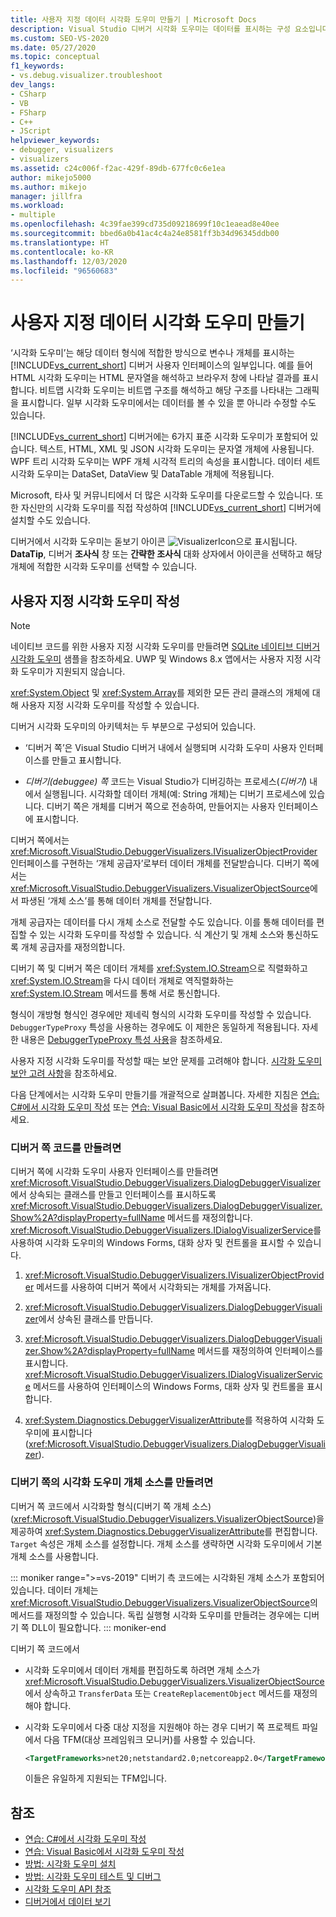```yaml
---
title: 사용자 지정 데이터 시각화 도우미 만들기 | Microsoft Docs
description: Visual Studio 디버거 시각화 도우미는 데이터를 표시하는 구성 요소입니다. 6가지 표준 시각화 도우미에 대해 알아보고 다른 시각화 도우미를 작성하거나 다운로드하는 방법에 대해 알아봅니다.
ms.custom: SEO-VS-2020
ms.date: 05/27/2020
ms.topic: conceptual
f1_keywords:
- vs.debug.visualizer.troubleshoot
dev_langs:
- CSharp
- VB
- FSharp
- C++
- JScript
helpviewer_keywords:
- debugger, visualizers
- visualizers
ms.assetid: c24c006f-f2ac-429f-89db-677fc0c6e1ea
author: mikejo5000
ms.author: mikejo
manager: jillfra
ms.workload:
- multiple
ms.openlocfilehash: 4c39fae399cd735d09218699f10c1eaead8e40ee
ms.sourcegitcommit: bbed6a0b41ac4c4a24e8581ff3b34d96345ddb00
ms.translationtype: HT
ms.contentlocale: ko-KR
ms.lasthandoff: 12/03/2020
ms.locfileid: "96560683"
---
```

# <a name="create-custom-data-visualizers"></a>사용자 지정 데이터 시각화 도우미 만들기

 ‘시각화 도우미’는 해당 데이터 형식에 적합한 방식으로 변수나 개체를 표시하는 [!INCLUDE[vs_current_short](../code-quality/includes/vs_current_short_md.md)] 디버거 사용자 인터페이스의 일부입니다. 예를 들어 HTML 시각화 도우미는 HTML 문자열을 해석하고 브라우저 창에 나타날 결과를 표시합니다. 비트맵 시각화 도우미는 비트맵 구조를 해석하고 해당 구조를 나타내는 그래픽을 표시합니다. 일부 시각화 도우미에서는 데이터를 볼 수 있을 뿐 아니라 수정할 수도 있습니다.

 [!INCLUDE[vs_current_short](../code-quality/includes/vs_current_short_md.md)] 디버거에는 6가지 표준 시각화 도우미가 포함되어 있습니다. 텍스트, HTML, XML 및 JSON 시각화 도우미는 문자열 개체에 사용됩니다. WPF 트리 시각화 도우미는 WPF 개체 시각적 트리의 속성을 표시합니다. 데이터 세트 시각화 도우미는 DataSet, DataView 및 DataTable 개체에 적용됩니다.

Microsoft, 타사 및 커뮤니티에서 더 많은 시각화 도우미를 다운로드할 수 있습니다. 또한 자신만의 시각화 도우미를 직접 작성하여 [!INCLUDE[vs_current_short](../code-quality/includes/vs_current_short_md.md)] 디버거에 설치할 수도 있습니다.

디버거에서 시각화 도우미는 돋보기 아이콘 ![VisualizerIcon](../debugger/media/dbg-tips-visualizer-icon.png "시각화 도우미 아이콘")으로 표시됩니다. **DataTip**, 디버거 **조사식** 창 또는 **간략한 조사식** 대화 상자에서 아이콘을 선택하고 해당 개체에 적합한 시각화 도우미를 선택할 수 있습니다.

## <a name="write-custom-visualizers"></a>사용자 지정 시각화 도우미 작성

 > [!NOTE]
 > 네이티브 코드를 위한 사용자 지정 시각화 도우미를 만들려면 [SQLite 네이티브 디버거 시각화 도우미](https://github.com/Microsoft/VSSDK-Extensibility-Samples/tree/master/SqliteVisualizer) 샘플을 참조하세요. UWP 및 Windows 8.x 앱에서는 사용자 지정 시각화 도우미가 지원되지 않습니다.

<xref:System.Object> 및 <xref:System.Array>를 제외한 모든 관리 클래스의 개체에 대해 사용자 지정 시각화 도우미를 작성할 수 있습니다.

디버거 시각화 도우미의 아키텍처는 두 부분으로 구성되어 있습니다.

- ‘디버거 쪽’은 Visual Studio 디버거 내에서 실행되며 시각화 도우미 사용자 인터페이스를 만들고 표시합니다.

- *디버기(debuggee) 쪽* 코드는 Visual Studio가 디버깅하는 프로세스(*디버기*) 내에서 실행됩니다. 시각화할 데이터 개체(예: String 개체)는 디버기 프로세스에 있습니다. 디버기 쪽은 개체를 디버거 쪽으로 전송하여, 만들어지는 사용자 인터페이스에 표시합니다.

디버거 쪽에서는 <xref:Microsoft.VisualStudio.DebuggerVisualizers.IVisualizerObjectProvider> 인터페이스를 구현하는 ‘개체 공급자’로부터 데이터 개체를 전달받습니다. 디버기 쪽에서는 <xref:Microsoft.VisualStudio.DebuggerVisualizers.VisualizerObjectSource>에서 파생된 ‘개체 소스’를 통해 데이터 개체를 전달합니다.

개체 공급자는 데이터를 다시 개체 소스로 전달할 수도 있습니다. 이를 통해 데이터를 편집할 수 있는 시각화 도우미를 작성할 수 있습니다. 식 계산기 및 개체 소스와 통신하도록 개체 공급자를 재정의합니다.

디버기 쪽 및 디버거 쪽은 데이터 개체를 <xref:System.IO.Stream>으로 직렬화하고 <xref:System.IO.Stream>을 다시 데이터 개체로 역직렬화하는 <xref:System.IO.Stream> 메서드를 통해 서로 통신합니다.

형식이 개방형 형식인 경우에만 제네릭 형식의 시각화 도우미를 작성할 수 있습니다. `DebuggerTypeProxy` 특성을 사용하는 경우에도 이 제한은 동일하게 적용됩니다. 자세한 내용은 [DebuggerTypeProxy 특성 사용](../debugger/using-debuggertypeproxy-attribute.md)을 참조하세요.

사용자 지정 시각화 도우미를 작성할 때는 보안 문제를 고려해야 합니다. [시각화 도우미 보안 고려 사항](../debugger/visualizer-security-considerations.md)을 참조하세요.

다음 단계에서는 시각화 도우미 만들기를 개괄적으로 살펴봅니다. 자세한 지침은 [연습: C#에서 시각화 도우미 작성](../debugger/walkthrough-writing-a-visualizer-in-csharp.md) 또는 [연습: Visual Basic에서 시각화 도우미 작성](../debugger/walkthrough-writing-a-visualizer-in-visual-basic.md)을 참조하세요.

### <a name="to-create-the-debugger-side"></a>디버거 쪽 코드를 만들려면

디버거 쪽에 시각화 도우미 사용자 인터페이스를 만들려면 <xref:Microsoft.VisualStudio.DebuggerVisualizers.DialogDebuggerVisualizer>에서 상속되는 클래스를 만들고 인터페이스를 표시하도록 <xref:Microsoft.VisualStudio.DebuggerVisualizers.DialogDebuggerVisualizer.Show%2A?displayProperty=fullName> 메서드를 재정의합니다. <xref:Microsoft.VisualStudio.DebuggerVisualizers.IDialogVisualizerService>를 사용하여 시각화 도우미의 Windows Forms, 대화 상자 및 컨트롤을 표시할 수 있습니다.

1. <xref:Microsoft.VisualStudio.DebuggerVisualizers.IVisualizerObjectProvider> 메서드를 사용하여 디버거 쪽에서 시각화되는 개체를 가져옵니다.

1. <xref:Microsoft.VisualStudio.DebuggerVisualizers.DialogDebuggerVisualizer>에서 상속된 클래스를 만듭니다.

1. <xref:Microsoft.VisualStudio.DebuggerVisualizers.DialogDebuggerVisualizer.Show%2A?displayProperty=fullName> 메서드를 재정의하여 인터페이스를 표시합니다. <xref:Microsoft.VisualStudio.DebuggerVisualizers.IDialogVisualizerService> 메서드를 사용하여 인터페이스의 Windows Forms, 대화 상자 및 컨트롤을 표시합니다.

4. <xref:System.Diagnostics.DebuggerVisualizerAttribute>를 적용하여 시각화 도우미에 표시합니다(<xref:Microsoft.VisualStudio.DebuggerVisualizers.DialogDebuggerVisualizer>).

### <a name="to-create-the-visualizer-object-source-for-the-debuggee-side"></a>디버기 쪽의 시각화 도우미 개체 소스를 만들려면

디버거 쪽 코드에서 시각화할 형식(디버기 쪽 개체 소스)(<xref:Microsoft.VisualStudio.DebuggerVisualizers.VisualizerObjectSource>)을 제공하여 <xref:System.Diagnostics.DebuggerVisualizerAttribute>를 편집합니다. `Target` 속성은 개체 소스를 설정합니다. 개체 소스를 생략하면 시각화 도우미에서 기본 개체 소스를 사용합니다.

::: moniker range=">=vs-2019"
디버기 측 코드에는 시각화된 개체 소스가 포함되어 있습니다. 데이터 개체는 <xref:Microsoft.VisualStudio.DebuggerVisualizers.VisualizerObjectSource>의 메서드를 재정의할 수 있습니다. 독립 실행형 시각화 도우미를 만들려는 경우에는 디버기 쪽 DLL이 필요합니다.
::: moniker-end

디버기 쪽 코드에서

- 시각화 도우미에서 데이터 개체를 편집하도록 하려면 개체 소스가 <xref:Microsoft.VisualStudio.DebuggerVisualizers.VisualizerObjectSource>에서 상속하고 `TransferData` 또는 `CreateReplacementObject` 메서드를 재정의해야 합니다.

- 시각화 도우미에서 다중 대상 지정을 지원해야 하는 경우 디버기 쪽 프로젝트 파일에서 다음 TFM(대상 프레임워크 모니커)를 사용할 수 있습니다.

   ```xml
   <TargetFrameworks>net20;netstandard2.0;netcoreapp2.0</TargetFrameworks>
   ```

   이들은 유일하게 지원되는 TFM입니다.

## <a name="see-also"></a>참조

- [연습: C#에서 시각화 도우미 작성](../debugger/walkthrough-writing-a-visualizer-in-csharp.md)
- [연습: Visual Basic에서 시각화 도우미 작성](../debugger/walkthrough-writing-a-visualizer-in-visual-basic.md)
- [방법: 시각화 도우미 설치](../debugger/how-to-install-a-visualizer.md)
- [방법: 시각화 도우미 테스트 및 디버그](../debugger/how-to-test-and-debug-a-visualizer.md)
- [시각화 도우미 API 참조](../debugger/visualizer-api-reference.md)
- [디버거에서 데이터 보기](../debugger/viewing-data-in-the-debugger.md)